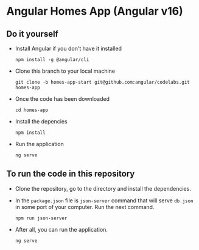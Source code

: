 # Angular Homes App (Angular v16)

## Do it yourself

- Install Angular if you don't have it installed

  `npm install -g @angular/cli`

- Clone this branch to your local machine

  `git clone -b homes-app-start git@github.com:angular/codelabs.git homes-app`

- Once the code has been downloaded

  `cd homes-app`

- Install the depencies

  `npm install` 

- Run the application 

  `ng serve`

## To run the code in this repository

- Clone the repository, go to the directory and install the dependencies.

- In the `package.json` file is `json-server` command that will serve `db.json` in some port of your computer. Run the next command.

  `npm run json-server`

- After all, you can run the application.

  `ng serve`
